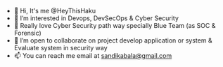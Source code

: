 - 👋 Hi, It's me @HeyThisHaku
- 👀 I’m interested in Devops, DevSecOps & Cyber Security 
- 🌱 Really love Cyber Security path way specially Blue Team (as SOC & Forensic)
- 💞️ I’m open to collaborate on project develop application or system & Evaluate system in security way
- 📫 You can reach me email at sandikabala@gmail.com

